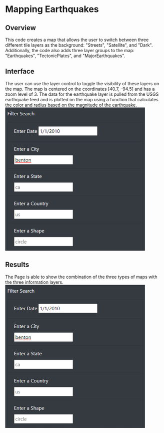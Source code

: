 # Mapping Earthquakes

## Overview
This code creates a map that allows the user to switch between three different tile layers as the background: "Streets", "Satellite", and "Dark". Additionally, the code also adds three layer groups to the map: "Earthquakes", "TectonicPlates", and "MajorEarthquakes". 

## Interface
The user can use the layer control to toggle the visibility of these layers on the map. The map is centered on the coordinates [40.7, -94.5] and has a zoom level of 3. The data for the earthquake layer is pulled from the USGS earthquake feed and is plotted on the map using a function that calculates the color and radius based on the magnitude of the earthquake.
![Filters](https://github.com/ggalguera/UFOs/blob/main/Screenshot_01.png)

## Results
The Page is able to show the combination of the three types of maps with the three information layers.
![Maps](https://github.com/ggalguera/UFOs/blob/main/Screenshot_01.png)
